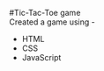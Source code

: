 #Tic-Tac-Toe game 
<br>
Created a game using -
<br>
<ul>
  <li>HTML</li>
  <li>CSS</li>
  <li>JavaScript</li>
</ul>
